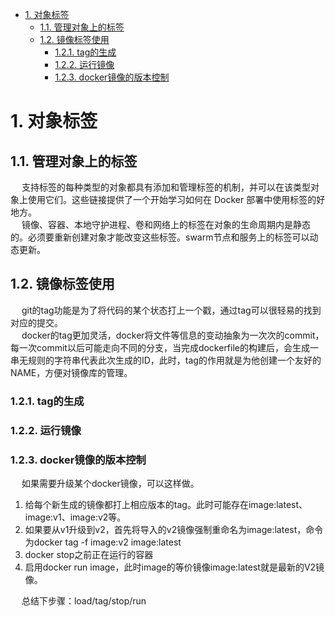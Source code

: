 
<!-- TOC -->

- [1. 对象标签](#1-对象标签)
    - [1.1. 管理对象上的标签](#11-管理对象上的标签)
    - [1.2. 镜像标签使用](#12-镜像标签使用)
        - [1.2.1. tag的生成](#121-tag的生成)
        - [1.2.2. 运行镜像](#122-运行镜像)
        - [1.2.3. docker镜像的版本控制](#123-docker镜像的版本控制)

<!-- /TOC -->


# 1. 对象标签  
<!-- 
将自定义元数据应用对象
https://docs.docker.com/config/labels-custom-metadata/

Docker对象标签
https://docs.docker.com/config/labels-custom-metadata/
Docker对象标签(将自定义元数据应用于对象)
-->

## 1.1. 管理对象上的标签
&emsp; 支持标签的每种类型的对象都具有添加和管理标签的机制，并可以在该类型对象上使用它们。这些链接提供了一个开始学习如何在 Docker 部署中使用标签的好地方。  
&emsp; 镜像、容器、本地守护进程、卷和网络上的标签在对象的生命周期内是静态的。必须要重新创建对象才能改变这些标签。swarm节点和服务上的标签可以动态更新。  


## 1.2. 镜像标签使用  
<!-- 
https://blog.csdn.net/yangshangwei/article/details/52799675
-->

&emsp; git的tag功能是为了将代码的某个状态打上一个戳，通过tag可以很轻易的找到对应的提交。  
&emsp; docker的tag更加灵活，docker将文件等信息的变动抽象为一次次的commit，每一次commit以后可能走向不同的分支，当完成dockerfile的构建后，会生成一串无规则的字符串代表此次生成的ID，此时，tag的作用就是为他创建一个友好的NAME，方便对镜像库的管理。  

### 1.2.1. tag的生成  


### 1.2.2. 运行镜像  


### 1.2.3. docker镜像的版本控制  
&emsp; 如果需要升级某个docker镜像，可以这样做。  

1. 给每个新生成的镜像都打上相应版本的tag。此时可能存在image:latest、image:v1、image:v2等。  
2. 如果要从v1升级到v2，首先将导入的v2镜像强制重命名为image:latest，命令为docker tag -f image:v2 image:latest  
3. docker stop之前正在运行的容器  
4. 启用docker run image，此时image的等价镜像image:latest就是最新的V2镜像。  

&emsp; 总结下步骤：load/tag/stop/run  
